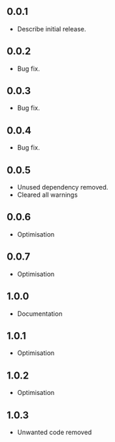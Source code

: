 ## 0.0.1

* Describe initial release.

## 0.0.2

* Bug fix.

## 0.0.3

* Bug fix.

## 0.0.4

* Bug fix.

## 0.0.5

* Unused dependency removed.
* Cleared all warnings

## 0.0.6

* Optimisation

## 0.0.7

* Optimisation

## 1.0.0

* Documentation

## 1.0.1

* Optimisation

## 1.0.2

* Optimisation

## 1.0.3

* Unwanted code removed